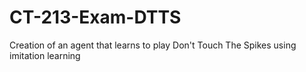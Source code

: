 # CT-213-Exam-DTTS
Creation of an agent that learns to play Don't Touch The Spikes using imitation learning
